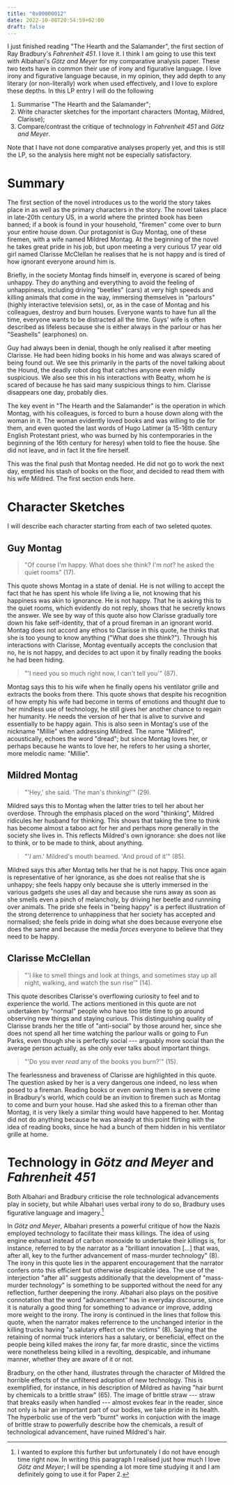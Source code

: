 ```yaml
---
title: "0x00000012"
date: 2022-10-08T20:54:59+02:00
draft: false
---
```


I just finished reading "The Hearth and the Salamander", the first section of
Ray Bradbury's _Fahrenheit 451_. I love it. I think I am going to use this text
with Albahari's _Götz and Meyer_ for my comparative analysis paper. These two
texts have in common their use of irony and figurative language. I love irony
and figurative language because, in my opinion, they add depth to any
literary (or non-literally) work when used effectively, and I love to explore
these depths. In this LP entry I will do the following

1. Summarise "The Hearth and the Salamander";
2. Write character sketches for the important characters (Montag, Mildred,
   Clarisse);
3. Compare/contrast the critique of technology in _Fahrenheit 451_ and _Götz and Meyer_.

Note that I have not done comparative analyses properly yet, and this is still
the LP, so the analysis here might not be especially satisfactory.

# Summary

The first section of the novel introduces us to the world the story takes place
in as well as the primary characters in the story. The novel takes place in
late-20th century US, in a world where the printed book has been banned; if a
book is found in your household, "firemen" come over to burn your entire house
down. Our protagonist is Guy Montag, one of these firemen, with a wife named
Mildred Montag. At the beginning of the novel he takes great pride in his job,
but upon meeting a very curious 17 year old girl named Clarisse McClellan he
realises that he is not happy and is tired of how ignorant everyone around him
is.

Briefly, in the society Montag finds himself in, everyone is scared of being
unhappy.  They do anything and everything to avoid the feeling of unhappiness,
including driving "beetles" (cars) at very high speeds and killing animals that
come in the way, immersing themselves in "parlours" (highly interactive
television sets), or, as in the case of Montag and his colleagues, destroy and
burn houses. Everyone wants to have fun all the time, everyone wants to be
distracted all the time. Guys' wife is often described as lifeless because she
is either always in the parlour or has her "Seashells" (earphones) on.

Guy had always been in denial, though he only realised it after meeting
Clarisse.  He had been hiding books in his home and was always scared of being
found out. We see this primarily in the parts of the novel talking about the
Hound, the deadly robot dog that catches anyone even mildly suspicious. We also
see this in his interactions with Beatty, whom he is scared of because he has
said many suspicious things to him. Clarisse disappears one day, probably dies.

The key event in "The Hearth and the Salamander" is the operation in which
Montag, with his colleagues, is forced to burn a house down along with the
woman in it. The woman evidently loved books and was willing to die for them,
and even quoted the last words of Hugo Latimer (a 15-16th century English
Protestant priest, who was burned by his contemporaries in the beginning of the
16th century for heresy) when told to flee the house. She did not leave, and in
fact lit the fire herself.

This was the final push that Montag needed. He did not go to work the next day,
emptied his stash of books on the floor, and decided to read them with his wife
Mildred. The first section ends here.

# Character Sketches

I will describe each character starting from each of two seleted quotes.

## Guy Montag

> "Of course I'm happy. What does she think? I'm _not_? he asked the quiet
> rooms" (17).

This quote shows Montag in a state of denial. He is not willing to accept the
fact that he has spent his whole life living a lie, not knowing that his
happiness was akin to ignorance. He is not happy. That he is asking this to the
quiet rooms, which evidently do not reply, shows that he secretly knows the
answer. We see by way of this quote also how Clarisse gradually tore down his
fake self-identity, that of a proud fireman in an ignorant world. Montag does
not accord any ethos to Clarisse in this quote, he thinks that she is too young
to know anything ("What does she think?"). Through his interactions with
Clarisse, Montag eventually accepts the conclusion that no, he is not happy,
and decides to act upon it by finally reading the books he had been hiding.

> "'I need you so much right now, I can't tell you'" (87).

Montag says this to his wife when he finally opens his ventilator grille and
extracts the books from there. This quote shows that despite his recognition of
how empty his wife had become in terms of emotions and thought due to her
mindless use of technology, he still gives her another chance to regain her
humanity. He needs the version of her that is alive to survive and essentially
to be happy again. This is also seen in Montag's use of the nickname "Millie"
when addressing Mildred. The name "Mildred", acoustically, echoes the word
"dread"; but since Montag loves her, or perhaps because he wants to love her,
he refers to her using a shorter, more melodic name: "Millie".

## Mildred Montag

> "'Hey,' she said. 'The man's _thinking_!'" (29).

Mildred says this to Montag when the latter tries to tell her about her
overdose. Through the emphasis placed on the word "thinking", Mildred ridicules
her husband for thinking.  This shows that taking the time to think has become
almost a taboo act for her and perhaps more generally in the society she lives
in. This reflects Mildred's own ignorance: she does not like to think, or to be
made to think, about anything.

> "'_I_ am.' Mildred's mouth beamed. 'And proud of it'" (85).

Mildred says this after Montag tells her that he is not happy. This once again
is representative of her ignorance, as she does not realise that she is
unhappy; she feels happy only because she is utterly immersed in the various
gadgets she uses all day and because she runs away as soon as she smells even a
pinch of melancholy, by driving her beetle and runnning over animals. The pride
she feels in "being happy" is a perfect illustration of the strong deterrence
to unhappiness that her society has accepted and normalised; she feels pride in
doing what she does because everyone else does the same and because the media
_forces_ everyone to believe that they need to be happy. 

## Clarisse McClellan

> "'I like to smell things and look at things, and sometimes stay up all night,
> walking, and watch the sun rise'" (14).

This quote describes Clarisse's overflowing curiosity to feel and to experience
the world.  The actions mentioned in this quote are not undertaken by "normal"
people who have too little time to go around observing new things and staying
curious. This distinguishing quality of Clarisse brands her the title of
"anti-social" by those around her, since she does not spend all her time
watching the parlour walls or going to Fun Parks, even though she is perfectly
social --- arguably more social than the average person actually, as she only 
ever talks about important things.

> "'Do you ever _read_ any of the books you burn?'" (15).

The fearlessness and braveness of Clarisse are highlighted in this quote. The
question asked by her is a very dangerous one indeed, no less when posed to a
fireman. Reading books or even owning them is a severe crime in Bradbury's
world, which could be an invition to firemen such as Montag to come and burn
your house.  Had she asked this to a fireman other than Montag, it is very
likely a similar thing would have happened to her. Montag did not do anything
because he was already at this point flirting with the idea of reading books,
since he had a bunch of them hidden in his ventilator grille at home.

# Technology in _Götz and Meyer_ and _Fahrenheit 451_ 

Both Albahari and Bradbury criticise the role technological advancements play in
society, but while Albahari uses verbal irony to do so, Bradbury uses figurative
language and imagery.[^1]

In _Götz and Meyer_, Albahari presents a powerful critique of how the Nazis
employed technology to facilitate their mass killings. The idea of using
engine exhaust instead of carbon monoxide to undertake their killings is,
for instance, referred to by the narrator as a "brilliant innovation [...]
that was, after all, key to the further advancement of mass-murder technology" (8).
The irony in this quote lies in the apparent encouragement that the narrator
confers onto this efficient but otherwise despicable idea. The use of the
interjection "after all" suggests additionally that the development of
"mass-murder technology" is something to be supported without the need for any
reflection, further deepening the irony. Albahari also plays on the positive
connotation that the word "advancement" has in everyday discourse, since
it is naturally a good thing for something to advance or improve, adding more
weight to the irony. The irony is continued in the lines that follow this quote,
when the narrator makes referrence to the unchanged interior in the killing
trucks having "a salutary effect on the victims" (8). Saying that the retaining
of normal truck interiors has a salutary, or beneficial, effect on the people
being killed makes the irony far, far more drastic, since the victims were
nonetheless being killed in a revolting, despicable, and inhumane manner,
whether they are aware of it or not.

Bradbury, on the other hand, illustrates through the character of Mildred the
horrible effects of the unfiltered adoption of new technology. This is
exemplified, for instance, in his description of Mildred as having "hair burnt
by chemicals to a brittle straw" (65). The image of brittle straw --- straw
that breaks easily when handled --- almost evokes fear in the reader, since not
only is hair an important part of our bodies, we take pride in its health. The
hyperbolic use of the verb "burnt" works in conjuction with the image of
brittle straw to powerfully describe how the chemicals, a result of
technological advancement, have ruined Mildred's hair.

[^1]: I wanted to explore this further but unfortunately I do not have enough time right now. In writing this paragraph I realised just how much I love _Götz and Meyer_; I will be spending a lot more time studying it and I am definitely going to use it for Paper 2.
